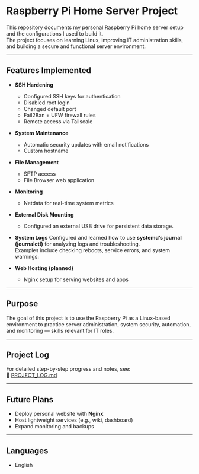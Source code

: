 # Raspberry Pi Home Server Project

This repository documents my personal Raspberry Pi home server setup and the configurations I used to build it.  
The project focuses on learning Linux, improving IT administration skills, and building a secure and functional server environment.

---

## Features Implemented
- **SSH Hardening**  
  - Configured SSH keys for authentication  
  - Disabled root login  
  - Changed default port  
  - Fail2Ban + UFW firewall rules  
  - Remote access via Tailscale  

- **System Maintenance**  
  - Automatic security updates with email notifications  
  - Custom hostname  

- **File Management**  
  - SFTP access  
  - File Browser web application  

- **Monitoring**  
  - Netdata for real-time system metrics  

- **External Disk Mounting**
  - Configured an external USB drive for persistent data storage.

- **System Logs**
Configured and learned how to use **systemd’s journal (journalctl)** for analyzing logs and troubleshooting.  
Examples include checking reboots, service errors, and system warnings:

- **Web Hosting (planned)**  
  - Nginx setup for serving websites and apps

---

## Purpose
The goal of this project is to use the Raspberry Pi as a Linux-based environment to practice server administration, system security, automation, and monitoring — skills relevant for IT roles.

---

## Project Log
For detailed step-by-step progress and notes, see:  
📄 [PROJECT_LOG.md](./PROJECT_LOG.md)

---

## Future Plans
- Deploy personal website with **Nginx**  
- Host lightweight services (e.g., wiki, dashboard)  
- Expand monitoring and backups  

---

## Languages
-  English  
  
